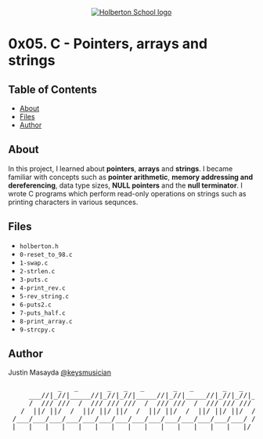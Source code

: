 <p align="center">
  <a href=#>
    <img src="https://intranet.hbtn.io/assets/holberton-logo-full-black-157ccfa3d2134776c1e3f78c0fe682968e8848b64fcacc6187976044f75f35a8.png" alt="Holberton School logo">
  </a>
</p>

# 0x05. C - Pointers, arrays and strings

## Table of Contents
* [About](#about)
* [Files](#files)
* [Author](#author)

## About
In this project, I learned about **pointers**, **arrays** and **strings**. I became familiar with concepts such as **pointer arithmetic**, **memory addressing and dereferencing**, data type sizes, **NULL pointers** and the **null terminator**. I wrote C programs which perform read-only operations on strings such as printing characters in various sequnces. 

## Files
* `holberton.h`
* `0-reset_to_98.c`
* `1-swap.c`
* `2-strlen.c`
* `3-puts.c`
* `4-print_rev.c`
* `5-rev_string.c`
* `6-puts2.c`
* `7-puts_half.c`
* `8-print_array.c`
* `9-strcpy.c`

## Author
Justin Masayda [@keysmusician](https://github.com/keysmusician)
<pre align="center">
            _   _       _   _   _       _   _       _   _   _      
     ___//|_//|_____//|_//|_//|_____//|_//|_____//|_//|_//|___
     /  /// ///  /  /// /// ///  /  /// ///  /  /// /// ///  / |
   /  ||/ ||/  /  ||/ ||/ ||/  /  ||/ ||/  /  ||/ ||/ ||/  / /
 /___/___/___/___/___/___/___/___/___/___/___/___/___/___/ /
|___|___|___|___|___|___|___|___|___|___|___|___|___|___|/
</pre>
<p><span style="font-family: 'Lucida Console'; line-height: 14px; font-size: 14px; display: inline-block;">&nbsp;</span></p>
